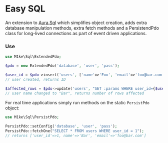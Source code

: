 # Easy SQL

An extension to [Aura.Sql](https://github.com/auraphp/Aura.Sql) which simplifies object creation, adds extra database manipulation methods, extra fetch methods and a PersistendPdo class for long-lived connections as part of event driven applications.

### Use

```php
use M1ke\Sql\ExtendedPdo;

$pdo = new ExtendedPdo('database', 'user', 'pass');

$user_id = $pdo->insert('users', ['name'=>'Foo', 'email'=>'foo@bar.com']);
// user created, returns ID

$affected_rows = $pdo->update('users', "SET :params WHERE user_id={$user_id}", ['name'=>'Bar']);
// user name changed to "Bar", returns number of rows affected
```

For real time applications simply run methods on the static `PersistPdo` object:

```php
use M1ke\Sql\PersistPdo;

PersistPdo::setConfig('database', 'user', 'pass');
PersistPdo::fetchOne("SELECT * FROM users WHERE user_id = 1");
// returns ['user_id'=>1, name'=>'Bar', 'email'=>'foo@bar.com']
```
